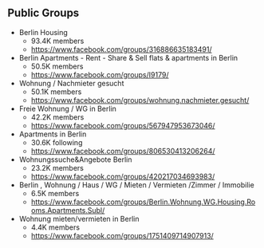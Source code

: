 ## Public Groups

- Berlin Housing
  - 93.4K members
  - https://www.facebook.com/groups/316886635183491/
- Berlin Apartments - Rent - Share & Sell flats & apartments in Berlin
  - 50.5K members
  - https://www.facebook.com/groups/I9179/
- Wohnung / Nachmieter gesucht
  - 50.1K members
  - https://www.facebook.com/groups/wohnung.nachmieter.gesucht/
- Freie Wohnung / WG in Berlin
  - 42.2K members
  - https://www.facebook.com/groups/567947953673046/
- Apartments in Berlin
  - 30.6K following
  - https://www.facebook.com/groups/806530413206264/
- Wohnungssuche&Angebote Berlin
  - 23.2K members
  - https://www.facebook.com/groups/420217034693983/
- Berlin , Wohnung / Haus / WG / Mieten / Vermieten /Zimmer / Immobilie 
  - 6.5K members
  - https://www.facebook.com/groups/Berlin.Wohnung.WG.Housing.Rooms.Apartments.Subl/
- Wohnung mieten/vermieten in Berlin
  - 4.4K members
  - https://www.facebook.com/groups/1751409714907913/
